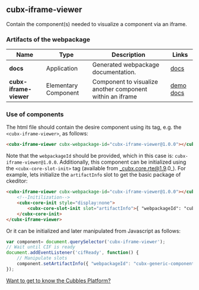 ## cubx-iframe-viewer
Contain the component(s) needed to visualize a component  via an iframe.
### Artifacts of the webpackage
| Name | Type | Description | Links |
|---|---|---|---|
| **docs** | Application | Generated webpackage documentation. | [docs](https://cubbles.world/sandbox/cubx-iframe-viewer@1.0.0/docs/index.html)  |
| **cubx-iframe-viewer** | Elementary Component | Component to visualize another component within an iframe | [demo](https://cubbles.world/sandbox/cubx-iframe-viewer@1.0.0/cubx-iframe-viewer/demo/index.html) [docs](https://cubbles.world/sandbox/cubx-iframe-viewer@1.0.0/cubx-iframe-viewer/docs/index.html)  |
### Use of components
The html file should contain the desire component using its tag, e.g. the `<cubx-iframe-viewer>`, as follows:
```html
<cubx-iframe-viewer cubx-webpackage-id="cubx-iframe-viewer@1.0.0"></cubx-iframe-viewer>
```
Note that the `webpackageId` should be provided, which in this case is: `cubx-iframe-viewer@1.0.0`.
Additionally, this component can be initialized using the `<cubx-core-slot-init>` tag (available from _cubx.core.rte@1.9.0_).
For example, lets initialize the `artifactInfo` slot to get the basic package of ckeditor:
```html
<cubx-iframe-viewer cubx-webpackage-id="cubx-iframe-viewer@1.0.0"></cubx-iframe-viewer>
	<!--Initilization-->
	<cubx-core-init style="display:none">
		<cubx-core-slot-init slot="artifactInfo">{ "webpackageId": "cubx-generic-component-viewer@1.0.1", "artifactId": "cubx-generic-component-viewer" }</cubx-core-slot-init>
	</cubx-core-init>
</cubx-iframe-viewer>
```
Or it can be initialized and later manipulated from Javascript as follows:
```javascript
var component= document.querySelector('cubx-iframe-viewer');
// Wait until CIF is ready
document.addEventListener('cifReady', function() {
	// Manipulate slots
	component.setArtifactInfo({ "webpackageId": "cubx-generic-component-viewer@1.0.1", "artifactId": "cubx-generic-component-viewer" });
});
```
[Want to get to know the Cubbles Platform?](https://cubbles.github.io)
